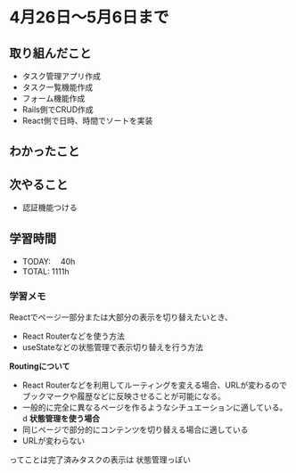 

# 4月26日〜5月6日まで

## 取り組んだこと
- タスク管理アプリ作成
 - タスク一覧機能作成
 - フォーム機能作成
 - Rails側でCRUD作成
 - React側で日時、時間でソートを実装

## わかったこと

## 次やること
- 認証機能つける

## 学習時間
- TODAY: 　40h
- TOTAL: 1111h

### 学習メモ

Reactでページ一部分または大部分の表示を切り替えたいとき、
- React Routerなどを使う方法
- useStateなどの状態管理で表示切り替えを行う方法

**Routingについて**
- React Routerなどを利用してルーティングを変える場合、URLが変わるのでブックマークや履歴などに反映させることが可能になる。
- 一般的に完全に異なるページを作るようなシチュエーションに適している。
d
**状態管理を使う場合**
- 同じページで部分的にコンテンツを切り替える場合に適している
- URLが変わらない


ってことは完了済みタスクの表示は 状態管理っぽい 


